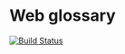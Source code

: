 # Web glossary

[![Build Status](https://lttr.visualstudio.com/web-glossary/_apis/build/status/web-glossary-CI)](https://lttr.visualstudio.com/web-glossary/_build/latest?definitionId=2)
